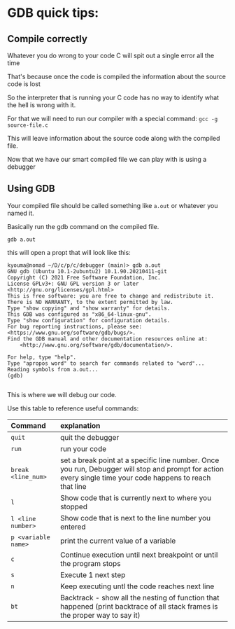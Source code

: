 # GDB quick tips:

## Compile correctly
 Whatever you do wrong to your code C will spit out a single error all the time
 
 That's because once the code is compiled the information about the source code is lost
 
 So the interpreter that is running your C code has no way to identify what the hell is wrong with it.
 
 For that we will need to run our compiler with a special command: `gcc -g source-file.c`
 
 This will leave information about the source code along with the compiled file.
 
 Now that we have our smart compiled file we can play with is using a debugger

## Using GDB

 Your compiled file should be called something like `a.out` or whatever you named it.
 
 Basically run the gdb command on the compiled file.
 
 `gdb a.out`
 
 this will open a propt that will look like this:
 
 ```
 kyouma@nomad ~/D/c/p/c/debugger (main)> gdb a.out 
 GNU gdb (Ubuntu 10.1-2ubuntu2) 10.1.90.20210411-git
 Copyright (C) 2021 Free Software Foundation, Inc.
 License GPLv3+: GNU GPL version 3 or later <http://gnu.org/licenses/gpl.html>
 This is free software: you are free to change and redistribute it.
 There is NO WARRANTY, to the extent permitted by law.
 Type "show copying" and "show warranty" for details.
 This GDB was configured as "x86_64-linux-gnu".
 Type "show configuration" for configuration details.
 For bug reporting instructions, please see:
 <https://www.gnu.org/software/gdb/bugs/>.
 Find the GDB manual and other documentation resources online at:
     <http://www.gnu.org/software/gdb/documentation/>.

 For help, type "help".
 Type "apropos word" to search for commands related to "word"...
 Reading symbols from a.out...
 (gdb) 


 ```
 
 This is where we will debug our code.
 
 Use this table to reference useful commands:
 
 | Command  | explanation  |
 |:----|:----|
 | `quit`  | quit the debugger  |
 | `run`  | run your code  |
 | `break <line_num>`  | set a break point at a specific line number. Once you run, Debugger will stop and prompt for action every single time your code happens to reach that line  |
 | `l`  | Show code that is currently next to where you stopped  |
 | `l <line number>` | Show code that is next to the line number you entered |
 | `p <variable name>` | print the current value of a variable|
 | `c` | Continue execution until next breakpoint or until the program stops |
 | `s` | Execute 1 next step |
 | `n` | Keep executing untl the code reaches next line |
 | `bt` | Backtrack - show all the nesting of function that happened (print backtrace of all stack frames is the proper way to say it)| 


